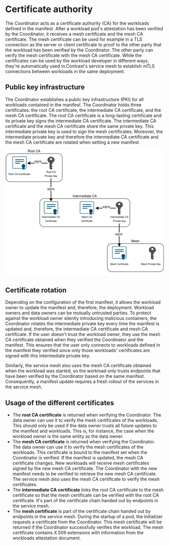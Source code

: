 # Certificate authority

The Coordinator acts as a certificate authority (CA) for the workloads
defined in the manifest.
After a workload pod's attestation has been verified by the Coordinator,
it receives a mesh certificate and the mesh CA certificate.
The mesh certificate can be used for example in a TLS connection as the server or
client certificate to proof to the other party that the workload has been
verified by the Coordinator. The other party can verify the mesh certificate
with the mesh CA certificate. While the certificates can be used by the workload
developer in different ways, they're automatically used in Contrast's service
mesh to establish mTLS connections between workloads in the same deployment.

## Public key infrastructure

The Coordinator establishes a public key infrastructure (PKI) for all workloads
contained in the manifest. The Coordinator holds three certificates: the root CA
certificate, the intermediate CA certificate, and the mesh CA certificate.
The root CA certificate is a long-lasting certificate and its private key signs
the intermediate CA certificate. The intermediate CA certificate and the mesh CA
certificate share the same private key. This intermediate private key is used
to sign the mesh certificates. Moreover, the intermediate private key and
therefore the intermediate CA certificate and the mesh CA certificate are
rotated when setting a new manifest.

![PKI certificate chain](../_media/contrast_pki.drawio.svg)

## Certificate rotation

Depending on the configuration of the first manifest, it allows the workload
owner to update the manifest and, therefore, the deployment.
Workload owners and data owners can be mutually untrusted parties.
To protect against the workload owner silently introducing malicious containers,
the Coordinator rotates the intermediate private key every time the manifest is
updated and, therefore, the
intermediate CA certificate and mesh CA certificate. If the user doesn't
trust the workload owner, they use the mesh CA certificate obtained when they
verified the Coordinator and the manifest. This ensures that the user only
connects to workloads defined in the manifest they verified since only those
workloads' certificates are signed with this intermediate private key.

Similarly, the service mesh also uses the mesh CA certificate obtained when the
workload was started, so the workload only trusts endpoints that have been
verified by the Coordinator based on the same manifest. Consequently, a
manifest update requires a fresh rollout of the services in the service mesh.

## Usage of the different certificates

- The **root CA certificate** is returned when verifying the Coordinator.
The data owner can use it to verify the mesh certificates of the workloads.
This should only be used if the data owner trusts all future updates to the
manifest and workloads. This is, for instance, the case when the workload owner is
the same entity as the data owner.
- The **mesh CA certificate** is returned when verifying the Coordinator.
The data owner can use it to verify the mesh certificates of the workloads.
This certificate is bound to the manifest set when the Coordinator is verified.
If the manifest is updated, the mesh CA certificate changes.
New workloads will receive mesh certificates signed by the _new_ mesh CA  certificate.
The Coordinator with the new manifest needs to be verified to retrieve the new mesh CA certificate.
The service mesh also uses the mesh CA certificate to verify the mesh certificates.
- The **intermediate CA certificate** links the root CA certificate to the
mesh certificate so that the mesh certificate can be verified with the root CA
certificate. It's part of the certificate chain handed out by
endpoints in the service mesh.
- The **mesh certificate** is part of the certificate chain handed out by
endpoints in the service mesh. During the startup of a pod, the Initializer
requests a certificate from the Coordinator. This mesh certificate will be returned if the Coordinator successfully
verifies the workload. The mesh certificate
contains X.509 extensions with information from the workloads attestation
document.
